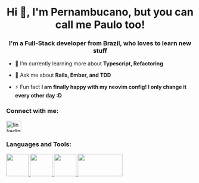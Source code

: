 <h1 align="center">Hi 👋, I'm Pernambucano, but you can call me Paulo too!</h1>
<h3 align="center">I'm a Full-Stack developer from Brazil, who loves to learn new stuff</h3>

- 🌱 I’m currently learning more about **Typescript, Refactoring**

- 💬 Ask me about **Rails, Ember, and TDD** 

- ⚡ Fun fact **I am finally happy with my neovim config! I only change it every other day :D**

<p align="left">
<h3 align="left">Connect with me:</h3>
<a href="https://linkedin.com/in/jphmf" target="blank"><img align="center" src="https://cdn.jsdelivr.net/npm/simple-icons@3.0.1/icons/linkedin.svg" alt="linkedin username" height="30" width="40" /></a>
</p>

<h3 align="left">Languages and Tools:</h3>
<p align="left">
<a href="https://rubyonrails.org/" target="_blank"> <img src="https://cdn.jsdelivr.net/gh/devicons/devicon/icons/rails/rails-plain-wordmark.svg" width=60 height=60 /> </a> 
<a href="https://www.typescriptlang.org/" target="_blank"> <img src="https://cdn.jsdelivr.net/gh/devicons/devicon/icons/typescript/typescript-original.svg" width=60 height=60/> </a>
<a href="https://emberjs.com/" target="_blank"> <img src="https://cdn.jsdelivr.net/gh/devicons/devicon/icons/ember/ember-original-wordmark.svg" width=60 height=60/> </a>
<a href="https://neovim.io/doc/user/" target="_blank"> <img src="https://github.com/neovim/neovim.github.io/blob/master/logos/neovim-logo.svg" width=120 height=60/> </a>
</p>

